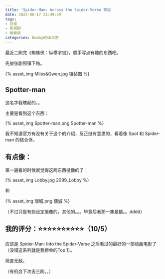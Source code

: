 ```yaml
---
title: 'Spider-Man: Across the Spider-Verse 观后'
date: 2023-06-17 21:49:39
tags:
- 日常
- 影视剧
- 蜘蛛侠
categories: Dumby的sb日常
---
```


最近二刷完《蜘蛛侠：纵横宇宙》，顺手写点有趣的东西吧。

<!--more-->

先放张剧照镇下帖。

{% asset_img Miles&Gwen.jpg 镇帖图 %}

## Spotter-man

这名字我瞎起的。。

主要是看到这个东西：

{% asset_img Spotter-man.png Spotter-man %}

我不知道官方有没有关于这个的介绍，反正挺有意思的，看着像 Spot 和 Spider-man 的结合体。

## 有点像：

第一遍看的时候就觉得这两东西挺像的了：

{% asset_img Lobby.jpg 2099_Lobby %}

和

{% asset_img 瑞城.png 瑞城 %}

（不过只是有些设定挺像的，其他的。。。毕竟后者那一集是额。。dddd）

## 我的评分：⭐⭐⭐⭐⭐⭐⭐⭐⭐⭐（10/5）

应该是 Spider-Man: Into the Spider-Verse 之后看过的最好的一部动画电影了（没错这系列就是我榜单的Top.1）。

简直无敌。

（有机会下次去三刷。。）